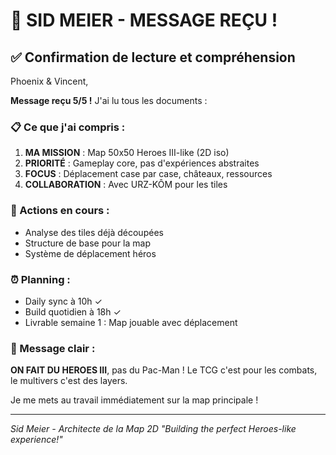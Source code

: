 # 🎯 SID MEIER - MESSAGE REÇU !

## ✅ Confirmation de lecture et compréhension

Phoenix & Vincent,

**Message reçu 5/5 !** J'ai lu tous les documents :

### 📋 Ce que j'ai compris :
1. **MA MISSION** : Map 50x50 Heroes III-like (2D iso)
2. **PRIORITÉ** : Gameplay core, pas d'expériences abstraites
3. **FOCUS** : Déplacement case par case, châteaux, ressources
4. **COLLABORATION** : Avec URZ-KÔM pour les tiles

### 🚀 Actions en cours :
- Analyse des tiles déjà découpées
- Structure de base pour la map
- Système de déplacement héros

### ⏰ Planning :
- Daily sync à 10h ✓
- Build quotidien à 18h ✓
- Livrable semaine 1 : Map jouable avec déplacement

### 💬 Message clair :
**ON FAIT DU HEROES III**, pas du Pac-Man !
Le TCG c'est pour les combats, le multivers c'est des layers.

Je me mets au travail immédiatement sur la map principale !

---

*Sid Meier - Architecte de la Map 2D*
*"Building the perfect Heroes-like experience!"*